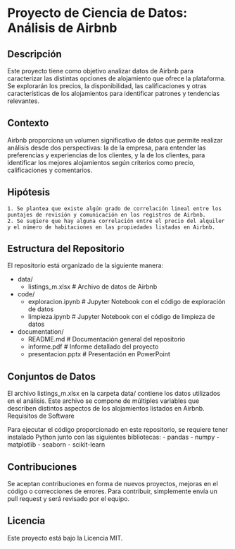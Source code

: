# Proyecto de Ciencia de Datos: Análisis de Airbnb

## Descripción
Este proyecto tiene como objetivo analizar datos de Airbnb para caracterizar las distintas opciones de alojamiento que ofrece la plataforma. Se explorarán los precios, la disponibilidad, las calificaciones y otras características de los alojamientos para identificar patrones y tendencias relevantes.

## Contexto
Airbnb proporciona un volumen significativo de datos que permite realizar análisis desde dos perspectivas: la de la empresa, para entender las preferencias y experiencias de los clientes, y la de los clientes, para identificar los mejores alojamientos según criterios como precio, calificaciones y comentarios.

## Hipótesis
    1. Se plantea que existe algún grado de correlación lineal entre los puntajes de revisión y comunicación en los registros de Airbnb.
    2. Se sugiere que hay alguna correlación entre el precio del alquiler y el número de habitaciones en las propiedades listadas en Airbnb.

## Estructura del Repositorio

El repositorio está organizado de la siguiente manera:

- data/
    - listings_m.xlsx       # Archivo de datos de Airbnb
- code/
    - exploracion.ipynb     # Jupyter Notebook con el código de exploración de datos
    - limpieza.ipynb         # Jupyter Notebook con el código de limpieza de datos
- documentation/
    - README.md                  # Documentación general del repositorio
    - informe.pdf            # Informe detallado del proyecto
    - presentacion.pptx      # Presentación en PowerPoint


## Conjuntos de Datos
El archivo listings_m.xlsx en la carpeta data/ contiene los datos utilizados en el análisis. Este archivo se compone de múltiples variables que describen distintos aspectos de los alojamientos listados en Airbnb.
Requisitos de Software

Para ejecutar el código proporcionado en este repositorio, se requiere tener instalado Python junto con las siguientes bibliotecas:
    - pandas
    - numpy
    - matplotlib
    - seaborn
    - scikit-learn

## Contribuciones
Se aceptan contribuciones en forma de nuevos proyectos, mejoras en el código o correcciones de errores. Para contribuir, simplemente envía un pull request y será revisado por el equipo.

## Licencia
Este proyecto está bajo la Licencia MIT.

